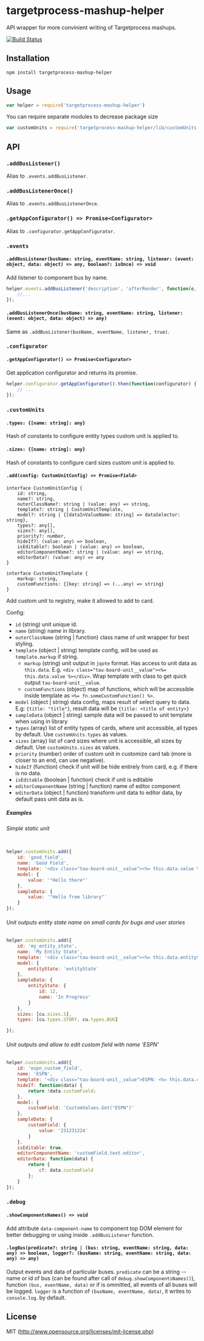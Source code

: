 # targetprocess-mashup-helper

API wrapper for more convinient writing of Targetprocess mashups.

[![Build Status](https://travis-ci.org/TargetProcess/targetprocess-mashup-helper.svg?branch=master)](https://travis-ci.org/TargetProcess/targetprocess-mashup-helper)

## Installation

`npm install targetprocess-mashup-helper`

## Usage

```js
var helper = require('targetprocess-mashup-helper')
```

You can require separate modules to decrease package size

```js
var customUnits = require('targetprocess-mashup-helper/lib/customUnits')
```


## API

### `.addBusListener()`

Alias to `.events.addBusListener`.

### `.addBusListenerOnce()`

Alias to `.events.addBusListenerOnce`.

### `.getAppConfigurator() => Promise<Configurator>`

Alias to `.configurator.getAppConfigurator`.

### `.events`

#### `.addBusListener(busName: string, eventName: string, listener: (event: object, data: object) => any, boolean?: isOnce) => void`

Add listener to component bus by name.

```js
helper.events.addBusListener('description', 'afterRender', function(e, renderData) {
    //...
});
```

#### `.addBusListenerOnce(busName: string, eventName: string, listener: (event: object, data: object) => any)`

Same as `.addBusListener(busName, eventName, listener, true)`.

### `.configurator`

#### `.getAppConfigurator() => Promise<Configurator>`

Get application configurator and returns its promise.

```js
helper.configurator.getAppConfigurator().then(function(configurator) {
    // ...
});
```

### `.customUnits`

#### `.types: {[name: string]: any}` 

Hash of constants to configure entity types custom unit is applied to.

#### `.sizes: {[name: string]: any}` 

Hash of constants to configure card sizes custom unit is applied to.

#### `.add(config: CustomUnitConfig) => Promise<Field>`

```
interface CustomUnitConfig {
    id: string,
    name?: string,
    outerClassName?: string | (value: any) => string,
    template?: string | CustomUnitTemplate,
    model?: string | {[dataInValueName: string] => dataSelector: string},
    types?: any[],
    sizes?: any[],
    priority?: number,
    hideIf?: (value: any) => boolean,
    isEditable?: boolean | (value: any) => boolean,
    editorComponentName?: string | (value: any) => string,
    editorData?: (value: any) => any
}

interface CustomUnitTemplate {
    markup: string,
    customFunctions: {[key: string] => (...any) => string}
}
```

Add custom unit to registry, make it allowed to add to card.

Config:

* `id` (string) unit unique id.
* `name` (string) name in library.
* `outerClassName` (string | function) class name of unit wrapper for best styling.
* `template` (object | string) template config, will be used as `template.markup` if string.
    * `markup` (string) unit output in `jqote` format. Has access to unit data as `this.data`. E.g. `<div class="tau-board-unit__value"><%= this.data.value %></div>`. Wrap template with class to get quick output `tau-board-unit__value`.
    * `customFunctions` (object) map of functions, which will be accessible inside template as `<%= fn.someCustomFunction() %>`. 
* `model` (object | string) data config, maps result of select query to data. E.g: `{title: "title"}`, result data will be `{title: <title of entity>}`
* `sampleData` (object | string) sample data will be passed to unit template when using in library
* `types` (array) list of entity types of cards, where unit accessible, all types by default. Use `customUnits.types` as values.
* `sizes` (array) list of card sizes where unit is accessible, all sizes by default. Use `customUnits.sizes` as values.
* `priority` (number) order of custom unit in customize card tab (more is closer to an end, can use negative).
* `hideIf` (function) check if unit will be hide entirely from card, e.g. if there is no data.
* `isEditable` (boolean | function) check if unit is editable
* `editorComponentName` (string | function) name of editor component
* `editorData` (object | function) transform unit data to editor data, by default pass unit data as is.

##### Examples

###### Simple static unit

```js

helper.customUnits.add({
    id: 'good_field',
    name: 'Good Field',
    template: '<div class="tau-board-unit__value"><%= this.data.value %></div>',
    model: {
        value: '"Hello there"'
    },
    sampleData: {
        value: '"Hello from library"'    
    }
});
```

###### Unit outputs entity state name on small cards for bugs and user stories

```js
helper.customUnits.add({
    id: 'my_entity_state',
    name: 'My Entity State',
    template: '<div class="tau-board-unit__value"><%= this.data.entityState.id %> <%= this.data.entityState.name %></div>',
    model: {
        entityState: 'entityState'
    },
    sampleData: {
        entityState: {
            id: 12,
            name: 'In Progress'
        }
    },
    sizes: [cu.sizes.S],
    types: [cu.types.STORY, cu.types.BUG]

});
```

###### Unit outputs and allow to edit custom field with name 'ESPN'

```js
helper.customUnits.add({
    id: 'espn_custom_field',
    name: 'ESPN',
    template: '<div class="tau-board-unit__value">ESPN: <%= this.data.customField.value %></div>',
    hideIf: function(data) {
        return !data.customField;
    },
    model: {
        customField: 'CustomValues.Get("ESPN")'
    },
    sampleData: {
        customField: {
            value: '231231224'
        }
    },
    isEditable: true,
    editorComponentName: 'customField.text.editor',
    editorData: function(data) {
        return {
            cf: data.customField
        };
    }
});
```

### `.debug`

#### `.showComponentsNames() => void`

Add attribute `data-component-name` to component top DOM element for better debugging or using inside `.addBusListener` function.

#### `.logBus(predicate?: string | (bus: string, eventName: string, data: any) => boolean, logger?: (busName: string, eventName: string, data: any) => any)`

Output events and data of particular buses. `predicate` can be a string -- name or id of bus (can be found after call of `debug.showComponentsNames()`), function `(bus, eventName, data)` or if is ommitted, all events of all buses will be logged. `logger` is a function of `(busName, eventName, data)`, it writes to `console.log`. by default.

## License

MIT (http://www.opensource.org/licenses/mit-license.php)
